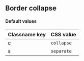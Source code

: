 ## Border collapse

<!-- <values.borderCollapse> -->
#### Default values
|Classname key|CSS value     |
|-------------|--------------|
|c            |```collapse```|
|s            |```separate```|

<!-- </values.borderCollapse> -->

<!-- <variants.borderCollapse> -->

<!-- </variants.borderCollapse> -->
